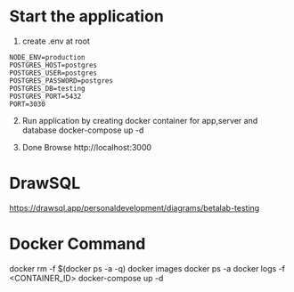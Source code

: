 # Start the application

1. create .env at root

```
NODE_ENV=production
POSTGRES_HOST=postgres
POSTGRES_USER=postgres
POSTGRES_PASSWORD=postgres
POSTGRES_DB=testing
POSTGRES_PORT=5432
PORT=3030
```

2. Run application by creating docker container for app,server and database
   docker-compose up -d

3. Done
   Browse http://localhost:3000

# DrawSQL

https://drawsql.app/personaldevelopment/diagrams/betalab-testing

# Docker Command

docker rm -f $(docker ps -a -q)
docker images
docker ps -a
docker logs -f <CONTAINER_ID>
docker-compose up -d
